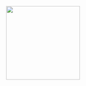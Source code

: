 <div id="header" align="center">
  <img src="https://media.giphy.com/media/3oFzlWBadh6GNv3rdS/giphy.gif" width="200"/>
</div>
